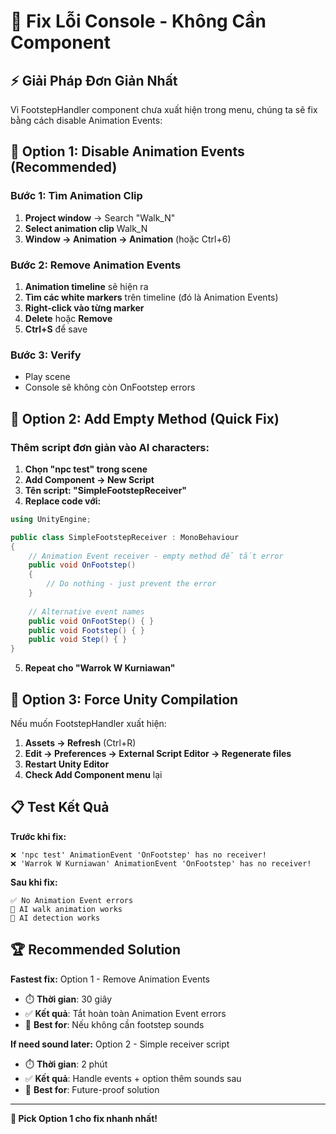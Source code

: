 # 🚨 Fix Lỗi Console - Không Cần Component

## ⚡ **Giải Pháp Đơn Giản Nhất**

Vì FootstepHandler component chưa xuất hiện trong menu, chúng ta sẽ fix bằng cách disable Animation Events:

## 🎯 **Option 1: Disable Animation Events (Recommended)**

### **Bước 1: Tìm Animation Clip**
1. **Project window** → Search "Walk_N"
2. **Select animation clip** Walk_N
3. **Window → Animation → Animation** (hoặc Ctrl+6)

### **Bước 2: Remove Animation Events**
1. **Animation timeline** sẽ hiện ra
2. **Tìm các white markers** trên timeline (đó là Animation Events)
3. **Right-click vào từng marker**
4. **Delete** hoặc **Remove**
5. **Ctrl+S** để save

### **Bước 3: Verify**
- Play scene
- Console sẽ không còn OnFootstep errors

## 🎯 **Option 2: Add Empty Method (Quick Fix)**

### **Thêm script đơn giản vào AI characters:**

1. **Chọn "npc test" trong scene**
2. **Add Component → New Script**
3. **Tên script: "SimpleFootstepReceiver"**
4. **Replace code với:**

```csharp
using UnityEngine;

public class SimpleFootstepReceiver : MonoBehaviour
{
    // Animation Event receiver - empty method để tắt error
    public void OnFootstep()
    {
        // Do nothing - just prevent the error
    }
    
    // Alternative event names
    public void OnFootStep() { }
    public void Footstep() { }
    public void Step() { }
}
```

5. **Repeat cho "Warrok W Kurniawan"**

## 🎯 **Option 3: Force Unity Compilation**

Nếu muốn FootstepHandler xuất hiện:

1. **Assets → Refresh** (Ctrl+R)
2. **Edit → Preferences → External Script Editor → Regenerate files**
3. **Restart Unity Editor**
4. **Check Add Component menu** lại

## 📋 **Test Kết Quả**

**Trước khi fix:**
```
❌ 'npc test' AnimationEvent 'OnFootstep' has no receiver!
❌ 'Warrok W Kurniawan' AnimationEvent 'OnFootstep' has no receiver!
```

**Sau khi fix:**
```
✅ No Animation Event errors
🚶 AI walk animation works
🎯 AI detection works
```

## 🏆 **Recommended Solution**

**Fastest fix:** Option 1 - Remove Animation Events
- ⏱️ **Thời gian**: 30 giây
- ✅ **Kết quả**: Tắt hoàn toàn Animation Event errors
- 🎯 **Best for**: Nếu không cần footstep sounds

**If need sound later:** Option 2 - Simple receiver script
- ⏱️ **Thời gian**: 2 phút  
- ✅ **Kết quả**: Handle events + option thêm sounds sau
- 🎯 **Best for**: Future-proof solution

---

**🎪 Pick Option 1 cho fix nhanh nhất!**